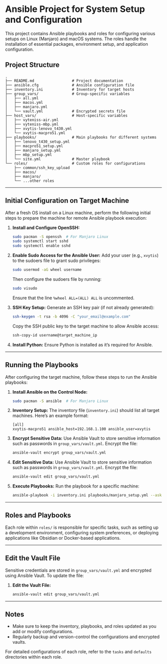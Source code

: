 # Ansible Project for System Setup and Configuration

This project contains Ansible playbooks and roles for configuring various setups on Linux (Manjaro) and macOS systems. The roles handle the installation of essential packages, environment setup, and application configuration.

## Project Structure

```plaintext
.
├── README.md                 # Project documentation
├── ansible.cfg               # Ansible configuration file
├── inventory.ini             # Inventory for target hosts
├── group_vars/               # Group-specific variables
│   ├── all.yml
│   ├── macos.yml
│   ├── manjaro.yml
│   └── vault.yml             # Encrypted secrets file
├── host_vars/                # Host-specific variables
│   ├── vyteniss-air.yml
│   ├── vyteniss-mbp.yml
│   ├── xvytis-lenovo_t430.yml
│   └── xvytis-macpro51.yml
├── playbooks/                # Main playbooks for different systems
│   ├── lenovo_t430_setup.yml
│   ├── macpro51_setup.yml
│   ├── manjaro_setup.yml
│   ├── mbp_setup.yml
│   └── site.yml              # Master playbook
└── roles/                    # Custom roles for configurations
    ├── common/ssh_key_upload
    ├── macos/
    ├── manjaro/
    └── ...other roles
```

---

## Initial Configuration on Target Machine

After a fresh OS install on a Linux machine, perform the following initial steps to prepare the machine for remote Ansible playbook execution:

1. **Install and Configure OpenSSH:**
   ```bash
   sudo pacman -S openssh  # For Manjaro Linux
   sudo systemctl start sshd
   sudo systemctl enable sshd
   ```

2. **Enable Sudo Access for the Ansible User:**
   Add your user (e.g., `xvytis`) to the sudoers file to grant sudo privileges:
   ```bash
   sudo usermod -aG wheel username
   ```
   Then configure the sudoers file by running:
   ```bash
   sudo visudo
   ```
   Ensure that the line `%wheel ALL=(ALL) ALL` is uncommented.

3. **SSH Key Setup:**
   Generate an SSH key pair (if not already generated):
   ```bash
   ssh-keygen -t rsa -b 4096 -C "your_email@example.com"
   ```
   Copy the SSH public key to the target machine to allow Ansible access:
   ```bash
   ssh-copy-id username@target_machine_ip
   ```

4. **Install Python:**
   Ensure Python is installed as it’s required for Ansible.

---

## Running the Playbooks

After configuring the target machine, follow these steps to run the Ansible playbooks:

1. **Install Ansible on the Control Node:**
   ```bash
   sudo pacman -S ansible  # For Manjaro Linux
   ```

2. **Inventory Setup:**
   The inventory file (`inventory.ini`) should list all target machines. Here’s an example format:
   ```plaintext
   [all]
   xvytis-macpro51 ansible_host=192.168.1.100 ansible_user=xvytis
   ```

3. **Encrypt Sensitive Data:**
   Use Ansible Vault to store sensitive information such as passwords in `group_vars/vault.yml`.
   Encrypt the file:
   ```bash
   ansible-vault encrypt group_vars/vault.yml
   ```

4. **Edit Sensitive Data:**
   Use Ansible Vault to store sensitive information such as passwords in `group_vars/vault.yml`.
   Encrypt the file:
   ```bash
   ansible-vault edit group_vars/vault.yml
   ```

5. **Execute Playbooks:**
   Run the playbook for a specific machine:
   ```bash
   ansible-playbook -i inventory.ini playbooks/manjaro_setup.yml --ask-vault-pass -v
   ```

---

## Roles and Playbooks

Each role within `roles/` is responsible for specific tasks, such as setting up a development environment, configuring system preferences, or deploying applications like Obsidian or Docker-based applications.

---

## Edit the Vault File

Sensitive credentials are stored in `group_vars/vault.yml` and encrypted using Ansible Vault. To update the file:

1. **Edit the Vault File:**
   ```bash
   ansible-vault edit group_vars/vault.yml
   ```
---

## Notes

- Make sure to keep the inventory, playbooks, and roles updated as you add or modify configurations.
- Regularly backup and version-control the configurations and encrypted vaults.

For detailed configurations of each role, refer to the `tasks` and `defaults` directories within each role.
